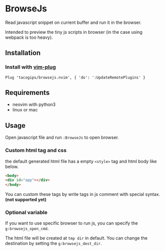 BrowseJs
===

Read javascript snippet on current buffer and run it in the browser.

Intended to preview the tiny js scripts in browser (in the case using webpack is too heavy).

Installation
----------
### Install with [vim-plug](https://github.com/junegunn/vim-plug)

```viml
Plug 'tacogips/browsejs.nvim', { 'do': ':UpdateRemotePlugins' }
```

## Requirements
- neovim with python3
- linux or mac

Usage
----------

Open javascript file and run `:BrowseJs` to open browser.

### Custom html tag and css
the default generated html file has a empty `<style>` tag and html body like below.

```html
<body>
<div id="app"></div>
</body>
```

You can custom these tags by write tags in js comment with special syntax.
<b>(not supported yet)</b>

### Optional variable
If you want to use specific browser to run js, you can specify the `g:browsejs_open_cmd`.

The html file will be created at `tmp dir` in default.
You can change the destination by setting the `g:browsejs_dest_dir`.
